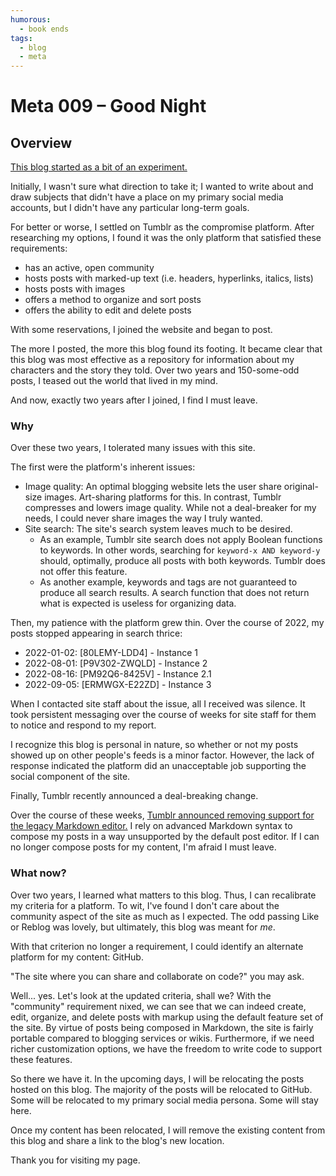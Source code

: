 ```yaml
---
humorous:
  - book ends
tags:
  - blog
  - meta
---
```


# Meta 009 – Good Night

## Overview

[This blog started as a bit of an experiment.](../2021/2021-06-28_meta-001_good-day.md)

Initially, I wasn't sure what direction to take it; I wanted to write about and draw subjects that didn't have a place on my primary social media accounts, but I didn't have any particular long-term goals.

For better or worse, I settled on Tumblr as the compromise platform. After researching my options, I found it was the only platform that satisfied these requirements:

- has an active, open community
- hosts posts with marked-up text (i.e. headers, hyperlinks, italics, lists)
- hosts posts with images
- offers a method to organize and sort posts
- offers the ability to edit and delete posts

With some reservations, I joined the website and began to post.

The more I posted, the more this blog found its footing. It became clear that this blog was most effective as a repository for information about my characters and the story they told. Over two years and 150-some-odd posts, I teased out the world that lived in my mind.

And now, exactly two years after I joined, I find I must leave.

### Why

Over these two years, I tolerated many issues with this site.

The first were the platform's inherent issues:

- Image quality: An optimal blogging website lets the user share original-size images. Art-sharing platforms for this. In contrast, Tumblr compresses and lowers image quality. While not a deal-breaker for my needs, I could never share images the way I truly wanted.
- Site search: The site's search system leaves much to be desired.
  - As an example, Tumblr site search does not apply Boolean functions to keywords. In other words, searching for `keyword-x AND keyword-y` should, optimally, produce all posts with both keywords. Tumblr does not offer this feature.
  - As another example, keywords and tags are not guaranteed to produce all search results. A search function that does not return what is expected is useless for organizing data.

Then, my patience with the platform grew thin. Over the course of 2022, my posts stopped appearing in search thrice:

- 2022-01-02: [80LEMY-LDD4] - Instance 1
- 2022-08-01: [P9V302-ZWQLD] - Instance 2
- 2022-08-16: [PM92Q6-8425V] - Instance 2.1
- 2022-09-05: [ERMWGX-E22ZD] - Instance 3

When I contacted site staff about the issue, all I received was silence. It took persistent messaging over the course of weeks for site staff for them to notice and respond to my report.

I recognize this blog is personal in nature, so whether or not my posts showed up on other people's feeds is a minor factor. However, the lack of response indicated the platform did an unacceptable job supporting the social component of the site.

Finally, Tumblr recently announced a deal-breaking change.

Over the course of these weeks, [Tumblr announced removing support for the legacy Markdown editor.](https://changes.tumblr.com/post/719036393883598848/) I rely on advanced Markdown syntax to compose my posts in a way unsupported by the default post editor. If I can no longer compose posts for my content, I'm afraid I must leave.

### What now?

Over two years, I learned what matters to this blog. Thus, I can recalibrate my criteria for a platform. To wit, I've found I don't care about the community aspect of the site as much as I expected. The odd passing Like or Reblog was lovely, but ultimately, this blog was meant for _me_.

With that criterion no longer a requirement, I could identify an alternate platform for my content: GitHub.

"The site where you can share and collaborate on code?" you may ask.

Well... yes. Let's look at the updated criteria, shall we? With the "community" requirement nixed, we can see that we can indeed create, edit, organize, and delete posts with markup using the default feature set of the site. By virtue of posts being composed in Markdown, the site is fairly portable compared to blogging services or wikis. Furthermore, if we need richer customization options, we have the freedom to write code to support these features.

So there we have it. In the upcoming days, I will be relocating the posts hosted on this blog. The majority of the posts will be relocated to GitHub. Some will be relocated to my primary social media persona. Some will stay here.

Once my content has been relocated, I will remove the existing content from this blog and share a link to the blog's new location.

Thank you for visiting my page.
